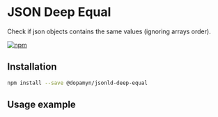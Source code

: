 # JSON Deep Equal

Check if json objects contains the same values (ignoring arrays order).

[![npm](https://img.shields.io/npm/v/@dopamyn/jsonld-deep-equal)](https://www.npmjs.com/package/@dopamyn/jsonld-deep-equal)

## Installation

```bash
npm install --save @dopamyn/jsonld-deep-equal
```

## Usage example

